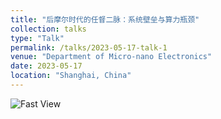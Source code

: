 ```yaml
---
title: "后摩尔时代的任督二脉：系统壁垒与算力瓶颈"
collection: talks
type: "Talk"
permalink: /talks/2023-05-17-talk-1
venue: "Department of Micro-nano Electronics"
date: 2023-05-17
location: "Shanghai, China"
---
```


![Fast View](/images/talks/2023-05-17.png)